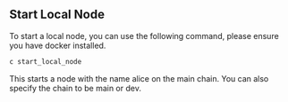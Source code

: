 

## Start Local Node

To start a local node, you can use the following command, please ensure you have docker installed.

```bash
c start_local_node
```

This starts a node with the name alice on the main chain. You can also specify the chain to be main or dev.

